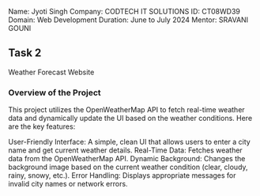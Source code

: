 Name: Jyoti Singh
Company: CODTECH IT SOLUTIONS
ID: CT08WD39
Domain: Web Development
Duration: June to July 2024
Mentor: SRAVANI GOUNI

## Task 2
Weather Forecast Website
### Overview of the Project
This project utilizes the OpenWeatherMap API to fetch real-time weather data and dynamically update the UI based on the weather conditions.
Here are the key features:

User-Friendly Interface: A simple, clean UI that allows users to enter a city name and get current weather details.
Real-Time Data: Fetches weather data from the OpenWeatherMap API.
Dynamic Background: Changes the background image based on the current weather condition (clear, cloudy, rainy, snowy, etc.).
Error Handling: Displays appropriate messages for invalid city names or network errors.


